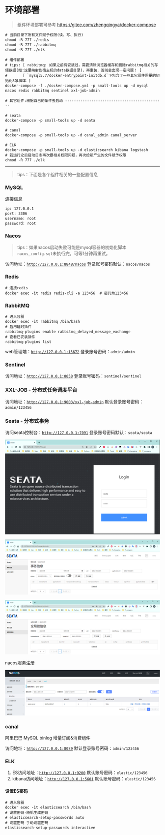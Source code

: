 # 环境部署

> 组件环境部署可参考 https://gitee.com/zhengqingya/docker-compose

```shell
# 当前目录下所有文件赋予权限(读、写、执行)
chmod -R 777 ./redis
chmod -R 777 ./rabbitmq
chmod -R 777 ./elk

# 组件部署
# tips: [ rabbitmq: 如果之前有安装过，需要清除浏览器缓存和删除rabbitmq相关的存储数据(如:这里映射到宿主机的data数据目录)，再重装，否则会出现一定问题！ ]
#       [ `mysql5.7/docker-entrypoint-initdb.d`下包含了一些其它组件需要的初始化SQL脚本 ]
docker-compose -f ./docker-compose.yml -p small-tools up -d mysql nacos redis rabbitmq sentinel xxl-job-admin

# 其它组件:根据自己的条件去启动 ---------------------------------------------

# seata
docker-compose -p small-tools up -d seata

# canal
docker-compose -p small-tools up -d canal_admin canal_server

# ELK
docker-compose -p small-tools up -d elasticsearch kibana logstash
# 若运行之后启动日志再次报相关权限问题，再次给新产生的文件赋予权限
chmod -R 777 ./elk
```

---

> tips：下面是各个组件相关的一些配置信息

### MySQL

连接信息

```shell
ip: 127.0.0.1
port: 3306
username: root
password: root
```

### Nacos

> tips：如果nacos启动失败可能是mysql容器的初始化脚本`nacos_config.sql`未执行完，可等1分钟再重试。

访问地址：[`http://127.0.0.1:8848/nacos`](http://127.0.0.1:8848/nacos)
登录账号密码默认：`nacos/nacos`

### Redis

```shell
# 连接redis
docker exec -it redis redis-cli -a 123456  # 密码为123456
```

### RabbitMQ

```shell
# 进入容器
docker exec -it rabbitmq /bin/bash
# 启用延时插件
rabbitmq-plugins enable rabbitmq_delayed_message_exchange
# 查看已安装插件
rabbitmq-plugins list
```

web管理端：[`http://127.0.0.1:15672`](http://127.0.0.1:15672)
登录账号密码：`admin/admin`

### Sentinel

访问地址：[`http://127.0.0.1:8858`](http://127.0.0.1:8858)
登录账号密码：`sentinel/sentinel`

### XXL-JOB - 分布式任务调度平台

访问地址：[`http://127.0.0.1:9003/xxl-job-admin`](http://127.0.0.1:9003/xxl-job-admin)
默认登录账号密码：`admin/123456`

### Seata - 分布式事务

访问seata控制台：[`http://127.0.0.1:7091`](http://127.0.0.1:7091)
登录账号密码默认：`seata/seata`

![seata-login.png](images/seata-login.png)

![seata-TransactionInfo.png](images/seata-TransactionInfo.png)

![seata-GlobalLockInfo.png](images/seata-GlobalLockInfo.png)

nacos服务注册

![seata-nacos.png](images/seata-nacos.png)

### canal

阿里巴巴 MySQL binlog 增量订阅&消费组件

访问地址：[`http://127.0.0.1:8089`](http://127.0.0.1:8089)
默认登录账号密码：`admin/123456`

### ELK

1. ES访问地址：[`http://127.0.0.1:9200`](http://127.0.0.1:9200)
   默认账号密码：`elastic/123456`
2. kibana访问地址：[`http://127.0.0.1:5601`](http://127.0.0.1:5601)
   默认账号密码：`elastic/123456`

#### 设置ES密码

```shell
# 进入容器
docker exec -it elasticsearch /bin/bash
# 设置密码-随机生成密码
# elasticsearch-setup-passwords auto
# 设置密码-手动设置密码
elasticsearch-setup-passwords interactive
```
